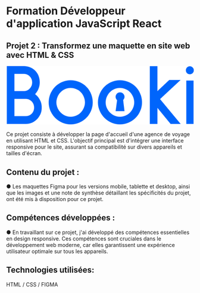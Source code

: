 # Formation Développeur d'application JavaScript React

## Projet 2 : Transformez une maquette en site web avec HTML & CSS

![logo du site](./images/logo/Booki@3x.png)

Ce projet consiste à développer la page d'accueil d'une agence de voyage en utilisant HTML et CSS. L'objectif principal est d'intégrer une interface responsive pour le site, assurant sa compatibilité sur divers appareils et tailles d'écran.

## Contenu du projet :

● Les maquettes Figma pour les versions mobile, tablette et desktop, ainsi que les images et une note de synthèse détaillant les spécificités du projet, ont été mis à disposition pour ce projet.

## Compétences développées :

● En travaillant sur ce projet, j'ai développé des compétences essentielles en design responsive. Ces compétences sont cruciales dans le développement web moderne, car elles garantissent une expérience utilisateur optimale sur tous les appareils.

## Technologies utilisées:

HTML / CSS / FIGMA

